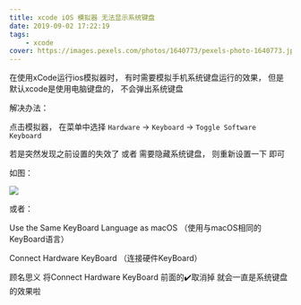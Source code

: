 ```yaml
---
title: xcode iOS 模拟器 无法显示系统键盘
date: 2019-09-02 17:22:19
tags:
    - xcode
cover: https://images.pexels.com/photos/1640773/pexels-photo-1640773.jpeg?auto=compress&cs=tinysrgb&dpr=2&w=500
---
```


在使用xCode运行ios模拟器时， 有时需要模拟手机系统键盘运行的效果， 但是默认xcode是使用电脑键盘的， 不会弹出系统键盘


解决办法：

点击模拟器， 在菜单中选择 `Hardware` -> `Keyboard` -> `Toggle Software Keyboard`

若是突然发现之前设置的失效了 或者 需要隐藏系统键盘， 则重新设置一下 即可

如图：

![](https://user-gold-cdn.xitu.io/2019/9/2/16cf1534a73b9d78?w=1554&h=1198&f=png&s=1562835)


<!-- ![image.png](https://upload-images.jianshu.io/upload_images/5723572-2162656025cded6e.png?imageMogr2/auto-orient/strip%7CimageView2/2/w/1240) -->
或者：

Use the Same KeyBoard Language as macOS （使用与macOS相同的KeyBoard语言）

Connect Hardware KeyBoard （连接硬件KeyBoard）

顾名思义  将Connect Hardware KeyBoard 前面的✔️取消掉  就会一直是系统键盘的效果啦

